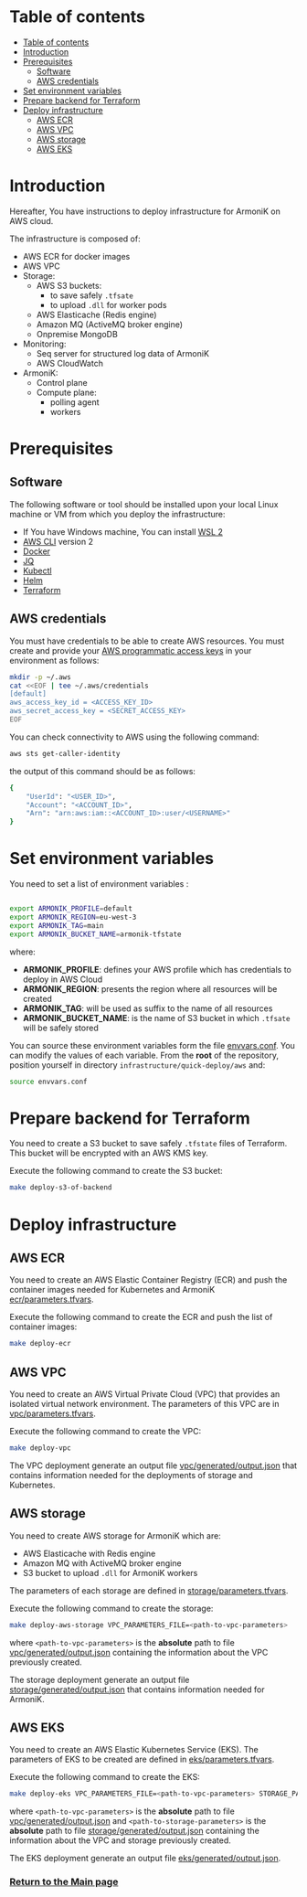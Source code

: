 # Table of contents

- [Table of contents](#table-of-contents)
- [Introduction](#introduction)
- [Prerequisites](#prerequisites)
    - [Software](#software)
    - [AWS credentials](#aws-credentials)
- [Set environment variables](#set-environment-variables)
- [Prepare backend for Terraform](#preapre-backend-for-terraform)
- [Deploy infrastructure](#deploy-infrastructure)
    - [AWS ECR](#aws-ecr)
    - [AWS VPC](#aws-vpc)
    - [AWS storage](#aws-storage)
    - [AWS EKS](#aws-eks)

# Introduction

Hereafter, You have instructions to deploy infrastructure for ArmoniK on AWS cloud.

The infrastructure is composed of:

* AWS ECR for docker images
* AWS VPC
* Storage:
    * AWS S3 buckets:
        * to save safely `.tfsate`
        * to upload `.dll` for worker pods
    * AWS Elasticache (Redis engine)
    * Amazon MQ (ActiveMQ broker engine)
    * Onpremise MongoDB
* Monitoring:
    * Seq server for structured log data of ArmoniK
    * AWS CloudWatch
* ArmoniK:
    * Control plane
    * Compute plane:
        * polling agent
        * workers

# Prerequisites

## Software

The following software or tool should be installed upon your local Linux machine or VM from which you deploy the
infrastructure:

* If You have Windows machine, You can install [WSL 2](../../kubernetes/onpremise/localhost/wsl2.md)
* [AWS CLI](https://docs.aws.amazon.com/cli/latest/userguide/getting-started-install.html) version 2
* [Docker](https://docs.docker.com/engine/install/)
* [JQ](https://stedolan.github.io/jq/download/)
* [Kubectl](https://kubernetes.io/docs/tasks/tools/install-kubectl-linux/)
* [Helm](https://helm.sh/docs/intro/install/)
* [Terraform](https://learn.hashicorp.com/tutorials/terraform/install-cli)

## AWS credentials

You must have credentials to be able to create AWS resources. You must create and provide
your [AWS programmatic access keys](https://docs.aws.amazon.com/general/latest/gr/aws-sec-cred-types.html#access-keys-and-secret-access-keys)
in your environment as follows:

```bash
mkdir -p ~/.aws
cat <<EOF | tee ~/.aws/credentials
[default]
aws_access_key_id = <ACCESS_KEY_ID>
aws_secret_access_key = <SECRET_ACCESS_KEY>
EOF
```

You can check connectivity to AWS using the following command:

```bash
aws sts get-caller-identity
```

the output of this command should be as follows:

```bash
{
    "UserId": "<USER_ID>",
    "Account": "<ACCOUNT_ID>",
    "Arn": "arn:aws:iam::<ACCOUNT_ID>:user/<USERNAME>"
}
```

# Set environment variables

You need to set a list of environment variables :

```bash
```

```bash
export ARMONIK_PROFILE=default
export ARMONIK_REGION=eu-west-3
export ARMONIK_TAG=main
export ARMONIK_BUCKET_NAME=armonik-tfstate
```

where:

- **ARMONIK_PROFILE**: defines your AWS profile which has credentials to deploy in AWS Cloud
- **ARMONIK_REGION**: presents the region where all resources will be created
- **ARMONIK_TAG**: will be used as suffix to the name of all resources
- **ARMONIK_BUCKET_NAME**: is the name of S3 bucket in which `.tfsate` will be safely stored

You can source these environment variables form the file [envvars.conf](./envvars.conf). You can modify the values of
each variable. From the **root** of the repository, position yourself in directory `infrastructure/quick-deploy/aws`
and:

```bash
source envvars.conf
```

# Prepare backend for Terraform

You need to create a S3 bucket to save safely `.tfstate` files of Terraform. This bucket will be encrypted with an AWS
KMS key.

Execute the following command to create the S3 bucket:

```bash
make deploy-s3-of-backend
```

# Deploy infrastructure

## AWS ECR

You need to create an AWS Elastic Container Registry (ECR) and push the container images needed for Kubernetes and
ArmoniK [ecr/parameters.tfvars](ecr/parameters.tfvars).

Execute the following command to create the ECR and push the list of container images:

```bash
make deploy-ecr
```

## AWS VPC

You need to create an AWS Virtual Private Cloud (VPC) that provides an isolated virtual network environment. The
parameters of this VPC are in [vpc/parameters.tfvars](vpc/parameters.tfvars).

Execute the following command to create the VPC:

```bash
make deploy-vpc
```

The VPC deployment generate an output file [vpc/generated/output.json](vpc/generated/output.json) that contains
information needed for the deployments of storage and Kubernetes.

## AWS storage

You need to create AWS storage for ArmoniK which are:

* AWS Elasticache with Redis engine
* Amazon MQ with ActiveMQ broker engine
* S3 bucket to upload `.dll` for ArmoniK workers

The parameters of each storage are defined in [storage/parameters.tfvars](storage/parameters.tfvars).

Execute the following command to create the storage:

```bash
make deploy-aws-storage VPC_PARAMETERS_FILE=<path-to-vpc-parameters>
```

where `<path-to-vpc-parameters>` is the **absolute** path to file [vpc/generated/output.json](vpc/generated/output.json)
containing the information about the VPC previously created.

The storage deployment generate an output file [storage/generated/output.json](storage/generated/output.json) that
contains information needed for ArmoniK.

## AWS EKS

You need to create an AWS Elastic Kubernetes Service (EKS). The parameters of EKS to be created are defined
in [eks/parameters.tfvars](eks/parameters.tfvars).

Execute the following command to create the EKS:

```bash
make deploy-eks VPC_PARAMETERS_FILE=<path-to-vpc-parameters> STORAGE_PARAMETERS_FILE=<path-to-storage-parameters>
```

where `<path-to-vpc-parameters>` is the **absolute** path to file [vpc/generated/output.json](vpc/generated/output.json)
and `<path-to-storage-parameters>` is the **absolute** path to
file [storage/generated/output.json](storage/generated/output.json)
containing the information about the VPC and storage previously created.

The EKS deployment generate an output file [eks/generated/output.json](eks/generated/output.json).

### [Return to the Main page](../../README.md)



